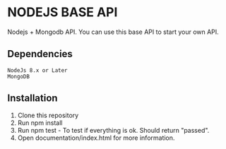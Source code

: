# NODEJS BASE API #

Nodejs + Mongodb API. You can use this base API to start your own API.

Dependencies
------------

	NodeJs 8.x or Later
	MongoDB


Installation
------------

1.  Clone this repository
2.  Run npm install
3.  Run npm test - To test if everything is ok. Should return "passed".
4.  Open documentation/index.html for more information.
